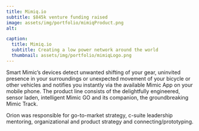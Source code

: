 ```yaml
---
title: Mimiq.io
subtitle: $845k venture funding raised
image: assets/img/portfolio/mimiqProduct.png
alt:

caption:
  title: Mimiq.io
  subtitle: Creating a low power network around the world
  thumbnail: assets/img/portfolio/mimiqLogo.png
---
```

Smart Mimic’s devices detect unwanted shifting of your gear, uninvited presence in your surroundings or unexpected movement of your bicycle or other vehicles and notifies you instantly via the available Mimic App on your mobile phone. The product line consists of the delightfully engineered, sensor laden, intelligent Mimic GO and its companion, the groundbreaking Mimic Track.

Orion was responsible for go-to-market strategy, c-suite leadership mentoring, organizational and product strategy and connecting/prototyping.

